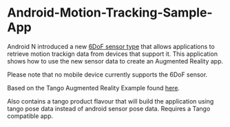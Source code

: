 # Android-Motion-Tracking-Sample-App
Android N introduced a new [6DoF sensor type](https://developer.android.com/reference/android/hardware/Sensor.html#TYPE_POSE_6DOF) that allows applications to retrieve motion trackign data from devices that support it. This application shows how to use the new sensor data to create an Augmented Reality app.

Please note that no mobile device currently supports the 6DoF sensor.

Based on the Tango Augmented Reality Example found [here](https://github.com/googlesamples/tango-examples-java).

Also contains a tango product flavour that will build the application using tango pose data instead of android sensor pose data. Requires a Tango compatible app.
